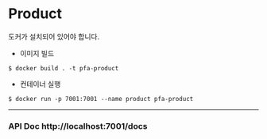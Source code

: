 # Product

도커가 설치되어 있어야 합니다.
- 이미지 빌드
```shell
$ docker build . -t pfa-product
```
- 컨테이너 실행
```shell
$ docker run -p 7001:7001 --name product pfa-product
```
---
### API Doc http://localhost:7001/docs